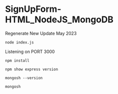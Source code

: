 # SignUpForm-HTML_NodeJS_MongoDB
Regenerate New Update May 2023
```
node index.js
```
Listening on PORT 3000

```
npm install
```

```
npm show express version
```

```
mongosh --version
```
```
mongosh
```

